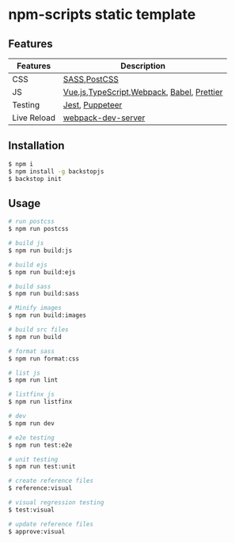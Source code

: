 # npm-scripts static template

## Features
|Features|Description|
|------------------|-----------|
|CSS| [SASS](http://sass-lang.com/),[PostCSS](https://postcss.org/)|
|JS|[Vue.js](https://jp.vuejs.org/index.html),[TypeScript](https://www.typescriptlang.org/),[Webpack](https://webpack.js.org/), [Babel](http://babeljs.io/), [Prettier](https://prettier.io/)|
|Testing|[Jest](https://jestjs.io/), [Puppeteer](https://pptr.dev/)|
|Live Reload|[webpack-dev-server](https://www.npmjs.com/package/webpack-dev-server)|

## Installation
```bash
$ npm i
$ npm install -g backstopjs
$ backstop init
```

## Usage
```bash
# run postcss
$ npm run postcss

# build js
$ npm run build:js

# build ejs
$ npm run build:ejs

# build sass
$ npm run build:sass

# Minify images
$ npm run build:images

# build src files
$ npm run build

# format sass
$ npm run format:css

# list js
$ npm run lint

# listfinx js
$ npm run listfinx

# dev
$ npm run dev

# e2e testing
$ npm run test:e2e

# unit testing
$ npm run test:unit

# create reference files
$ reference:visual

# visual regression testing
$ test:visual

# update reference files
$ approve:visual
```
